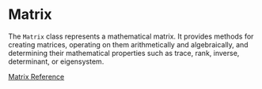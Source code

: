 # Matrix

The `Matrix` class represents a mathematical matrix. It provides methods for
creating matrices, operating on them arithmetically and algebraically, and
determining their mathematical properties such as trace, rank, inverse,
determinant, or eigensystem.

[Matrix Reference](https://ruby-doc.org/stdlib-2.7.0/libdoc/matrix/rdoc/Matrix.html)
